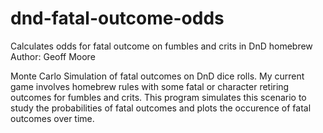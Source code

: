 # dnd-fatal-outcome-odds
Calculates odds for fatal outcome on fumbles and crits in DnD homebrew
Author: Geoff Moore

Monte Carlo Simulation of fatal outcomes on DnD dice rolls.
My current game involves homebrew rules with some fatal or character retiring
outcomes for fumbles and crits. This program simulates this scenario to study
the probabilities of fatal outcomes and plots the occurence
of fatal outcomes over time.
